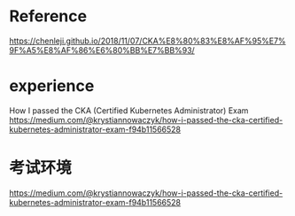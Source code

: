 

# Reference

https://chenleji.github.io/2018/11/07/CKA%E8%80%83%E8%AF%95%E7%9F%A5%E8%AF%86%E6%80%BB%E7%BB%93/


# experience
How I passed the CKA (Certified Kubernetes Administrator) Exam
https://medium.com/@krystiannowaczyk/how-i-passed-the-cka-certified-kubernetes-administrator-exam-f94b11566528




#  考试环境
https://medium.com/@krystiannowaczyk/how-i-passed-the-cka-certified-kubernetes-administrator-exam-f94b11566528


